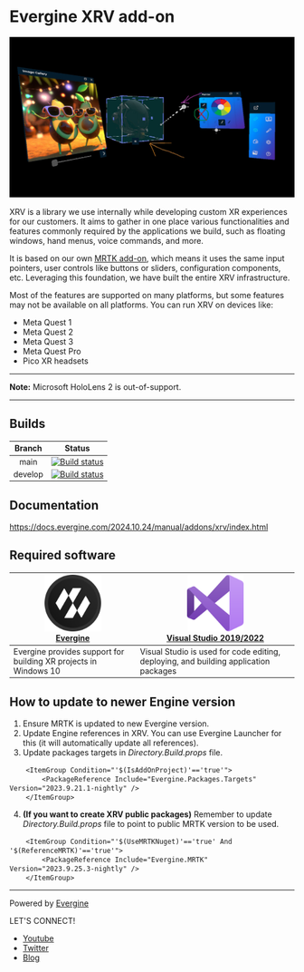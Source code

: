 # Evergine XRV add-on

![Evergine.MRTK](docs/main.jpg)

XRV is a library we use internally while developing custom XR experiences for our customers. It aims to gather in one place various functionalities and features commonly required by the applications we build, such as floating windows, hand menus, voice commands, and more.

It is based on our own [MRTK add-on](https://github.com/EvergineTeam/MixedRealityToolkit), which means it uses the same input pointers, user controls like buttons or sliders, configuration components, etc. Leveraging this foundation, we have built the entire XRV infrastructure.

Most of the features are supported on many platforms, but some features may not be available on all platforms. You can run XRV on devices like:

- Meta Quest 1
- Meta Quest 2
- Meta Quest 3
- Meta Quest Pro
- Pico XR headsets

---
**Note:**
Microsoft HoloLens 2 is out-of-support.

---

## Builds

|Branch|Status|
|:--:|:--:|
|main|[![Build status](https://github.com/EvergineTeam/XRV/actions/workflows/ci.yaml/badge.svg?branch=main)](https://github.com/EvergineTeam/XRV/tree/main)|
|develop|[![Build status](https://github.com/EvergineTeam/XRV/actions/workflows/ci.yaml/badge.svg?branch=develop)](https://github.com/EvergineTeam/XRV/tree/develop)|

## Documentation

https://docs.evergine.com/2024.10.24/manual/addons/xrv/index.html

## Required software

| <a href="https://www.evergine.com"><img src="docs/evergine.png" alt="Evergine" width="100"/></a><br/> [Evergine](https://www.evergine.com) | <a href="http://dev.windows.com/downloads"><img src="docs/visual_studio.png" alt="Visual Studio" width="100"/></a><br/> [Visual Studio 2019/2022](http://dev.windows.com/downloads) |
|----------------------------------------------------------------------------------------------------------------------------------------------------|----------------------------------------------------------------------------------------------------------------------------------------------------------------|
| Evergine provides support for building XR projects in Windows 10                                                                                     | Visual Studio is used for code editing, deploying, and building application packages                                                                            |

## How to update to newer Engine version

1. Ensure MRTK is updated to new Evergine version.
2. Update Engine references in XRV. You can use Evergine Launcher for this (it will automatically update all references).
3. Update packages targets in _Directory.Build.props_ file.
```
	<ItemGroup Condition="'$(IsAddOnProject)'=='true'">
		<PackageReference Include="Evergine.Packages.Targets" Version="2023.9.21.1-nightly" />
	</ItemGroup>
```
4. **(If you want to create XRV public packages)** Remember to update _Directory.Build.props_ file to point to public MRTK version to be used.
```
    <ItemGroup Condition="'$(UseMRTKNuget)'=='true' And '$(ReferenceMRTK)'=='true'">
		<PackageReference Include="Evergine.MRTK" Version="2023.9.25.3-nightly" />
    </ItemGroup>
```

---
Powered by [Evergine](https://evergine.com)

LET'S CONNECT!

- [Youtube](https://www.youtube.com/c/Evergine)
- [Twitter](https://x.com/EvergineTeam)
- [Blog](https://evergine.com/news/)
